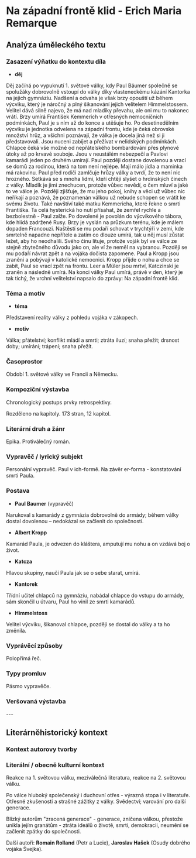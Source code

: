 # Na západní frontě klid - Erich Maria Remarque

## Analýza úměleckého textu

### Zasazení výňatku do kontextu díla

- **děj**

Děj začíná po vypuknutí 1. světové války, kdy Paul Bäumer společně se spolužáky dobrovolně vstoupí do války díky vlasteneckému kázání Kantorka na jejich gymnáziu. Nadšení a odvaha je však brzy opouští už během výcviku, který je náročný a plný šikanování jejich velitelem Himmelstossem. Velitel dává silně najevo, že má nad mladíky převahu, ale oni mu to nakonec vrátí. Brzy umírá František Kemmerich v otřesných nemocničních podmínkách, Paul je s ním až do konce a utěšuje ho. Po desetinedělním výcviku je jednotka odvelena na západní frontu, kde je čeká obrovské množství hrůz, a všichni poznávají, že válka je docela jiná než si ji představovali. Jsou nuceni zabíjet a přežívat v nelidských podmínkách. Chlapce čeká vše možné od nepřátelského bombardování přes plynové útoky až po krvavé souboje. Jsou v neustálém nebezpečí a Pavlovi kamarádi jeden po druhém umírají. Paul později dostane dovolenou a vrací se domů za rodinou, která na tom není nejlépe. Mají málo jídla a maminka má rakovinu. Paul před rodiči zamlčuje hrůzy války a tvrdí, že to není nic hrozného. Setkává se s mnoha lidmi, kteří chtějí slyšet o hrdinských činech z války. Mladík je jimi znechucen, protože vůbec nevědí, o čem mluví a jaké to ve válce je. Později zjišťuje, že mu jeho pokoj, knihy a věci už vůbec nic neříkají a poznává, že poznamenán válkou už nebude schopen se vrátit ke svému životu. Také navštíví také matku Kemmericha, které řekne o smrti Františka. Ta celá hysterická ho nutí přísahat, že zemřel rychle a bezbolestně - Paul zalže. Po dovolené je povolán do výcvikového tábora, kde hlídá zadržené Rusy. Brzy je vyslán na průzkum terénu, kde je málem dopaden Francouzi. Naštěstí se mu podaří schovat v trychtýři v zemi, kde smrtelně napadne nepřítele a zatím co dlouze umírá, tak u něj musí zůstat ležet, aby ho neodhalili. Svého činu lituje, protože voják byl ve válce ze stejně zbytečného důvodu jako on, ale ví že neměl na vybranou. Později se mu podaří návrat zpět a na vojáka dočista zapomene. Paul a Kropp jsou zraněni a pobývají v katolické nemocnici. Kropp přijde o nohu a chce se zabít, Paul se vrací zpět na frontu. Leer a Müler jsou mrtví, Katczinski je zraněn a následně umírá. Na konci války Paul umírá, právě v den, který je tak tichý, že vrchní velitelství napsalo do zprávy: Na západní frontě klid.

### Téma a motiv

- **téma**

Představení reality války z pohledu vojáka v zákopech.

- **motiv**

Válka; přátelství; konflikt mládí a smrti; ztráta iluzí; snaha přežít; drsnost doby; umírání; trápení; snaha přežít.

### Časoprostor

Období 1. světové války ve Francii a Německu.

### Kompoziční výstavba

Chronologický postups prvky retrospektivy.

Rozděleno na kapitoly. 173 stran, 12 kapitol.

### Literární druh a žánr

Epika. Protiválečný román.

### Vypravěč / lyrický subjekt

Personální vypravěč. Paul v ich-formě. Na závěr er-forma - konstatování smrti Paula.

### Postava

- **Paul Baumer** (vypravěč)

Narukoval s kamarády z gymnázia dobrovolně do armády; během války dostal dovolenou – nedokázal se začlenit do společnosti.

- **Albert Kropp**

Kamarád Paula, je odvezen do kláštera, amputují mu nohu a on vzdává boj o život.

- **Katcza**

Hlavou skupiny, naučí Paula jak se o sebe starat, umírá.

- **Kantorek**

Třídní učitel chlapců na gymnáziu, nabádal chlapce do vstupu do armády, sám skončil u útvaru, Paul ho vinil ze smrti kamarádů.

- **Himmelstoss**

Velitel výcviku, šikanoval chlapce, později se dostal do války a ta ho změnila.

### Vyprávěcí způsoby

Polopřímá řeč.

### Typy promluv

Pásmo vypravěče.

### Veršovaná výstavba

\-\-\-

## Literárněhistorický kontext

### Kontext autorovy tvorby

### Literální / obecně kulturní kontext

Reakce na 1. světovou válku, meziválečná literatura, reakce na 2. světovou válku. 

Po válce hluboký společenský i duchovní otřes - výrazná stopa i v literatuře. Otřesné zkušenosti a strašné zážitky z války. Svědectví; varování pro další generace.

Blízký autorům "zracená generace" - generace, zničena válkou, přestože unikla jejím granátům - ztráta ideálů o životě, smrti, demokracii, neumění se začlenit zpátky do společnosti.

Další autoři: **Romain Rolland** (Petr a Lucie), **Jaroslav Hašek** (Osudy dobrého vojáka Švejka).
